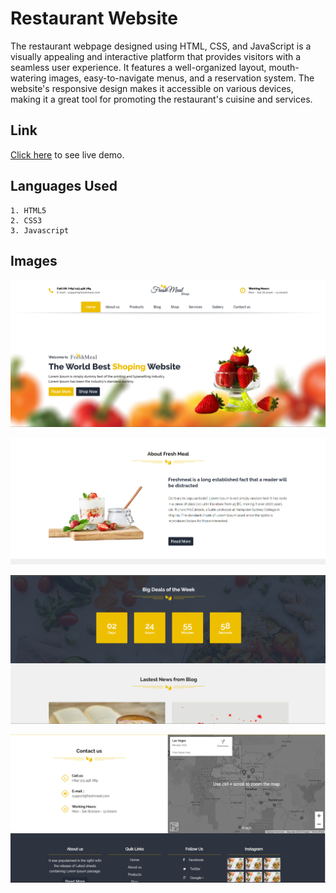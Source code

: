 
# Restaurant Website

The restaurant webpage designed using HTML, CSS, and JavaScript is a visually appealing and interactive platform that provides visitors with a seamless user experience. It features a well-organized layout, mouth-watering images, easy-to-navigate menus, and a reservation system. The website's responsive design makes it accessible on various devices, making it a great tool for promoting the restaurant's cuisine and services.

## Link

[Click here](https://sahil0029.github.io/Restaurant-Website/) to see live demo.

## Languages Used 

    1. HTML5
    2. CSS3
    3. Javascript
    
## Images


![sabar rhko !!](./images/1.png "This is a sample image.")

![sabar rhko !!](./images/3.png "This is a sample image.")

![sabar rhko !!](./images/5.png "This is a sample image.")

![sabar rhko !!](./images/7.png "This is a sample image.")


